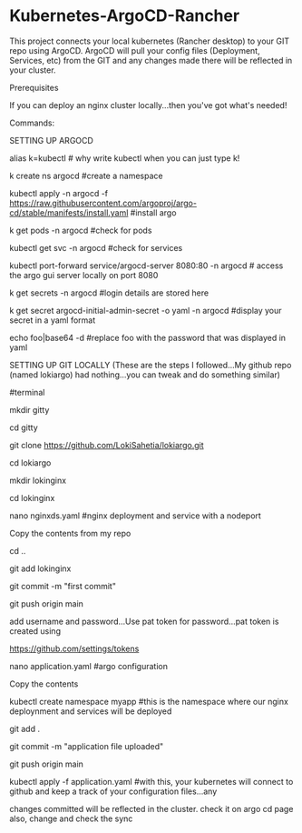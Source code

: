 # Kubernetes-ArgoCD-Rancher
This project connects your local kubernetes (Rancher desktop) to your GIT repo using ArgoCD.
ArgoCD will pull your config files (Deployment, Services, etc) from the GIT and any changes made there will be reflected in your cluster.

Prerequisites 

If you can deploy an nginx cluster locally...then you've got what's needed!

Commands:

SETTING UP ARGOCD

alias k=kubectl # why write kubectl when you can just type k!

k create ns argocd #create a namespace

kubectl apply -n argocd -f https://raw.githubusercontent.com/argoproj/argo-cd/stable/manifests/install.yaml #install argo

k get pods -n argocd #check for pods

kubectl get svc -n argocd #check for services

kubectl port-forward service/argocd-server 8080:80 -n argocd # access the argo gui server locally on port 8080

k get secrets -n argocd #login details are stored here

k get secret argocd-initial-admin-secret -o yaml -n argocd #display your secret in a yaml format

echo foo|base64 -d  #replace foo with the password that was displayed in yaml


SETTING UP GIT LOCALLY (These are the steps I followed...My github repo (named lokiargo) had nothing...you can tweak and do something similar)

#terminal

mkdir gitty 

cd gitty

git clone https://github.com/LokiSahetia/lokiargo.git

cd lokiargo   

mkdir lokinginx

cd lokinginx

nano nginxds.yaml #nginx deployment and service with a nodeport

Copy the contents from my repo


cd ..

git add lokinginx  

git commit -m "first commit" 

git push origin main

add username and password…Use pat token for password…pat token is created using

https://github.com/settings/tokens



nano application.yaml #argo configuration

Copy the contents

kubectl create namespace myapp #this is the namespace where our nginx deploynment and services will be deployed

git add .

git commit -m "application file uploaded"

git push origin main 

kubectl apply -f application.yaml #with this, your kubernetes will connect to github and keep a track of your configuration files...any 

changes committed will be reflected in the cluster.
check it on argo cd page 
also, change and check the sync
